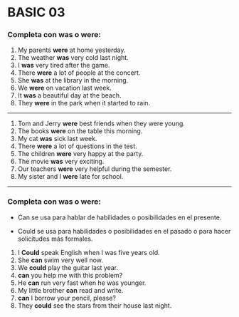 # BASIC 03

### Completa con was o were:

1. My parents **were** at home yesterday.
2. The weather **was** very cold last night.
3. I **was** very tired after the game.
4. There **were** a lot of people at the concert.
5. She **was** at the library in the morning.
6. We **were** on vacation last week.
7. It **was** a beautiful day at the beach.
8. They **were** in the park when it started to rain.

----

1. Tom and Jerry **were** best friends when they were young.
2. The books **were** on the table this morning.
3. My cat **was** sick last week.
4. There **were** a lot of questions in the test.
5. The children **were** very happy at the party.
6. The movie **was** very exciting.
7. Our teachers **were** very helpful during the semester.
8. My sister and I **were** late for school.

----

### Completa con was o were:

* Can se usa para hablar de habilidades o posibilidades en el presente.

* Could se usa para habilidades o posibilidades en el pasado o para hacer solicitudes más formales.

1. I **Could** speak English when I was five years old.  
2. She **can** swim very well now.  
3. We **could** play the guitar last year.  
4. **can** you help me with this problem?  
5. He **can** run very fast when he was younger.  
6. My little brother **can** read and write.  
7. **can** I borrow your pencil, please?  
8. They **could** see the stars from their house last night.
